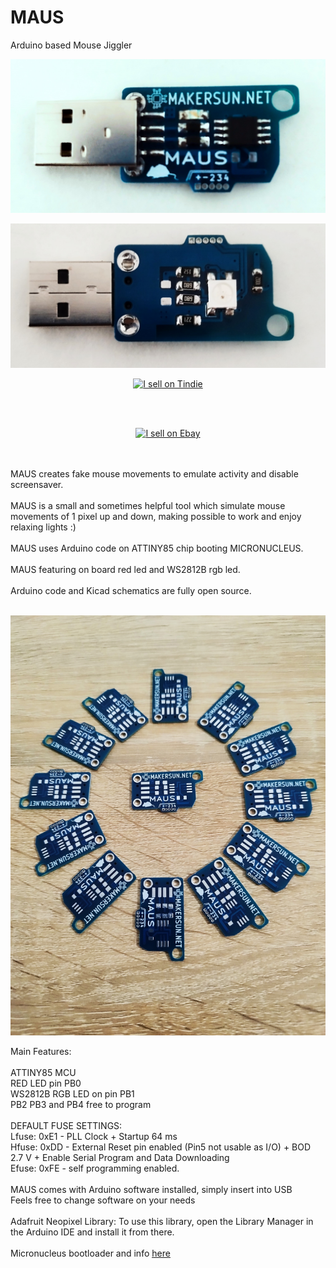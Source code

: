 # MAUS
Arduino based Mouse Jiggler
<p align="center"><img src="https://github.com/MAKERSUN99/MAUS/blob/main/IMG/1678098086510a.jpg" width="600" /></p>
<p align="center"><img src="https://github.com/MAKERSUN99/MAUS/blob/main/IMG/1678098086495a.jpg" width="600" /></p>
<p align="center"><a href="https://www.tindie.com/stores/makersun/?ref=offsite_badges&utm_source=sellers_MAKERSUN&utm_medium=badges&utm_campaign=badge_large"><img src="https://d2ss6ovg47m0r5.cloudfront.net/badges/tindie-larges.png" alt="I sell on Tindie" width="200" height="104"></a></p><br><br>
<p align="center"><a href="https://www.ebay.it/itm/126484058631"><img src="https://ir.ebaystatic.com/pictures/aw/pics/announcements/new/logo/logo-inline.png" alt="I sell on Ebay" width="200" height="104"></a></p><br><br>
MAUS creates fake mouse movements to emulate activity and disable screensaver.
<br><br>
MAUS is a small and sometimes helpful tool which simulate mouse movements of 1 pixel up and down, making possible to work and enjoy relaxing lights :)
<br><br>
MAUS uses Arduino code on ATTINY85 chip booting MICRONUCLEUS.
<br><br>
MAUS featuring on board red led and WS2812B rgb led.
<br><br>
Arduino code and Kicad schematics are fully open source.<br><br>
<p align="center"><img src="https://github.com/MAKERSUN99/MAUS/blob/main/IMG/1678271177181.jpg" width="600" /></p>
Main Features:<br><br>
ATTINY85 MCU<br>
RED LED pin PB0<br>
WS2812B RGB LED on pin PB1<br>
PB2 PB3 and PB4 free to program<br><br>
DEFAULT FUSE SETTINGS:<br>
Lfuse: 0xE1 - PLL Clock + Startup 64 ms<br>
Hfuse: 0xDD - External Reset pin enabled (Pin5 not usable as I/O) + BOD 2.7 V + Enable Serial Program and Data Downloading<br>
Efuse: 0xFE - self programming enabled.<br><br>
MAUS comes with Arduino software installed, simply insert into USB<br>
Feels free to change software on your needs<br><br>
Adafruit Neopixel Library: To use this library, open the Library Manager in the Arduino IDE and install it from there.<br><br>
Micronucleus bootloader and info 
<a href="https://github.com/micronucleus/micronucleus" target="_blank"><u>here</u></a><br><br>
